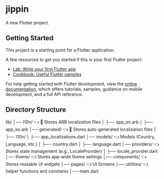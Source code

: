 # jippin

A new Flutter project.

## Getting Started

This project is a starting point for a Flutter application.

A few resources to get you started if this is your first Flutter project:

- [Lab: Write your first Flutter app](https://docs.flutter.dev/get-started/codelab)
- [Cookbook: Useful Flutter samples](https://docs.flutter.dev/cookbook)

For help getting started with Flutter development, view the
[online documentation](https://docs.flutter.dev/), which offers tutorials,
samples, guidance on mobile development, and a full API reference.

## Directory Structure

lib/
│── l10n/ 👈 📌 Stores ARB localization files
│ ├── app_en.arb
│ ├── app_ko.arb
│── generated/ 👈 📌 Stores auto-generated localization files
│ ├── l10n/
│ ├── app_localizations.dart
│── models/ 👈 Models (Country, Language, etc.)
│ ├── country.dart
│ ├── language.dart
│── providers/ 👈 Stores state management (e.g., LocaleProvider)
│ ├── locale_provider.dart
│── theme/ 👈 Stores app-wide theme settings
│── components/ 👈 Stores reusable UI widgets
│── pages/ 👈 UI Screens
│── utilities/ 👈 helper functions and constants
│── main.dart
